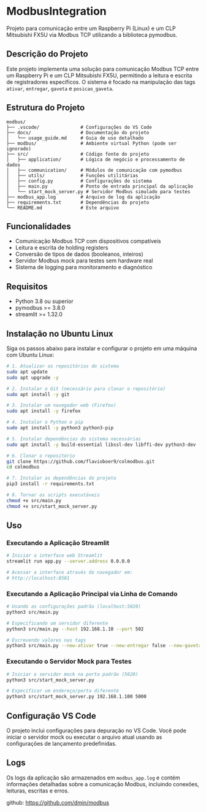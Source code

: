 # ModbusIntegration

Projeto para comunicação entre um Raspberry Pi (Linux) e um CLP Mitsubishi FX5U via Modbus TCP utilizando a biblioteca pymodbus.

## Descrição do Projeto

Este projeto implementa uma solução para comunicação Modbus TCP entre um Raspberry Pi e um CLP Mitsubishi FX5U, permitindo a leitura e escrita de registradores específicos. O sistema é focado na manipulação das tags `ativar`, `entregar`, `gaveta` e `posicao_gaveta`.

## Estrutura do Projeto

```
modbus/
├── .vscode/               # Configurações do VS Code
├── docs/                  # Documentação do projeto
│   └── usage_guide.md     # Guia de uso detalhado
├── modbus/                # Ambiente virtual Python (pode ser ignorado)
├── src/                   # Código fonte do projeto
│   ├── application/       # Lógica de negócio e processamento de dados
│   ├── communication/     # Módulos de comunicação com pymodbus
│   ├── utils/             # Funções utilitárias
│   ├── config.py          # Configurações do sistema
│   ├── main.py            # Ponto de entrada principal da aplicação
│   └── start_mock_server.py # Servidor Modbus simulado para testes
├── modbus_app.log         # Arquivo de log da aplicação
├── requirements.txt       # Dependências do projeto
└── README.md              # Este arquivo
```

## Funcionalidades

- Comunicação Modbus TCP com dispositivos compatíveis
- Leitura e escrita de holding registers
- Conversão de tipos de dados (booleanos, inteiros)
- Servidor Modbus mock para testes sem hardware real
- Sistema de logging para monitoramento e diagnóstico

## Requisitos

- Python 3.8 ou superior
- pymodbus >= 3.8.0
- streamlit >= 1.32.0

## Instalação no Ubuntu Linux

Siga os passos abaixo para instalar e configurar o projeto em uma máquina com Ubuntu Linux:

```bash
# 1. Atualizar os repositórios do sistema
sudo apt update
sudo apt upgrade -y

# 2. Instalar o Git (necessário para clonar o repositório)
sudo apt install -y git

# 3. Instalar um navegador web (Firefox)
sudo apt install -y firefox

# 4. Instalar o Python e pip
sudo apt install -y python3 python3-pip

# 5. Instalar dependências do sistema necessárias
sudo apt install -y build-essential libssl-dev libffi-dev python3-dev

# 6. Clonar o repositório
git clone https://github.com/flavioboer9/colmodbus.git
cd colmodbus

# 7. Instalar as dependências do projeto
pip3 install -r requirements.txt

# 8. Tornar os scripts executáveis
chmod +x src/main.py
chmod +x src/start_mock_server.py
```

## Uso

### Executando a Aplicação Streamlit

```bash
# Iniciar a interface web Streamlit
streamlit run app.py --server.address 0.0.0.0

# Acessar a interface através do navegador em:
# http://localhost:8501
```

### Executando a Aplicação Principal via Linha de Comando

```bash
# Usando as configurações padrão (localhost:5020)
python3 src/main.py

# Especificando um servidor diferente
python3 src/main.py --host 192.168.1.10 --port 502

# Escrevendo valores nas tags
python3 src/main.py --new-ativar true --new-entregar false --new-gaveta 5
```

### Executando o Servidor Mock para Testes

```bash
# Iniciar o servidor mock na porta padrão (5020)
python3 src/start_mock_server.py

# Especificar um endereço/porta diferente
python3 src/start_mock_server.py 192.168.1.100 5000
```

## Configuração VS Code

O projeto inclui configurações para depuração no VS Code. Você pode iniciar o servidor mock ou executar o arquivo atual usando as configurações de lançamento predefinidas.

## Logs

Os logs da aplicação são armazenados em `modbus_app.log` e contém informações detalhadas sobre a comunicação Modbus, incluindo conexões, leituras, escritas e erros.


github: https://github.com/dmin/modbus